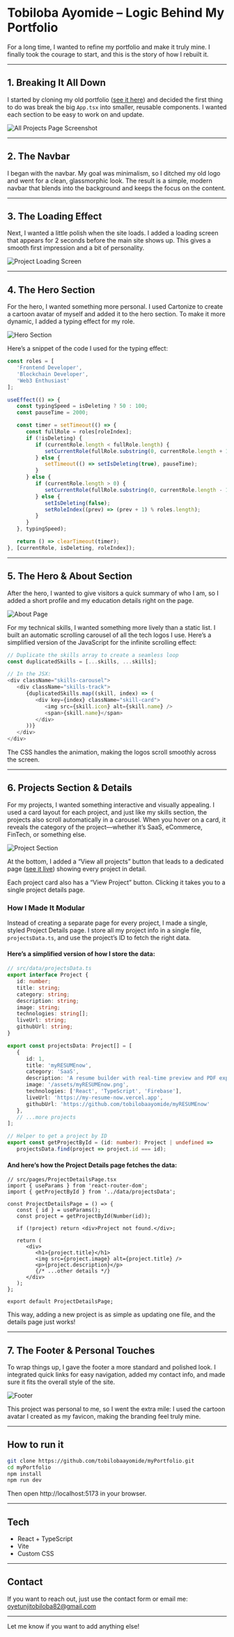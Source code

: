 # Tobiloba Ayomide – Logic Behind My Portfolio

For a long time, I wanted to refine my portfolio and make it truly mine. I finally took the courage to start, and this is the story of how I rebuilt it.

---


## 1. Breaking It All Down

I started by cloning my old portfolio ([see it here](https://hunkymanie.vercel.app)) and decided the first thing to do was break the big `App.tsx` into smaller, reusable components. I wanted each section to be easy to work on and update.

![All Projects Page Screenshot](./public/allprojectspage.png)

---


## 2. The Navbar

I began with the navbar. My goal was minimalism, so I ditched my old logo and went for a clean, glassmorphic look. The result is a simple, modern navbar that blends into the background and keeps the focus on the content.

---


## 3. The Loading Effect

Next, I wanted a little polish when the site loads. I added a loading screen that appears for 2 seconds before the main site shows up. This gives a smooth first impression and a bit of personality.

![Project Loading Screen](./public/projectpage.png)

---


## 4. The Hero Section

For the hero, I wanted something more personal. I used Cartonize to create a cartoon avatar of myself and added it to the hero section. To make it more dynamic, I added a typing effect for my role.

![Hero Section](./public/herosection.png)

Here’s a snippet of the code I used for the typing effect:

```js
const roles = [
   'Frontend Developer',
   'Blockchain Developer',
   'Web3 Enthusiast'
];

useEffect(() => {
   const typingSpeed = isDeleting ? 50 : 100;
   const pauseTime = 2000;

   const timer = setTimeout(() => {
      const fullRole = roles[roleIndex];
      if (!isDeleting) {
         if (currentRole.length < fullRole.length) {
            setCurrentRole(fullRole.substring(0, currentRole.length + 1));
         } else {
            setTimeout(() => setIsDeleting(true), pauseTime);
         }
      } else {
         if (currentRole.length > 0) {
            setCurrentRole(fullRole.substring(0, currentRole.length - 1));
         } else {
            setIsDeleting(false);
            setRoleIndex((prev) => (prev + 1) % roles.length);
         }
      }
   }, typingSpeed);

   return () => clearTimeout(timer);
}, [currentRole, isDeleting, roleIndex]);
```

---


## 5. The Hero & About Section

After the hero, I wanted to give visitors a quick summary of who I am, so I added a short profile and my education details right on the page.

![About Page](./public/aboutpage.png)

For my technical skills, I wanted something more lively than a static list. I built an automatic scrolling carousel of all the tech logos I use. Here’s a simplified version of the JavaScript for the infinite scrolling effect:

```js
// Duplicate the skills array to create a seamless loop
const duplicatedSkills = [...skills, ...skills];

// In the JSX:
<div className="skills-carousel">
   <div className="skills-track">
      {duplicatedSkills.map((skill, index) => (
         <div key={index} className="skill-card">
            <img src={skill.icon} alt={skill.name} />
            <span>{skill.name}</span>
         </div>
      ))}
   </div>
</div>
```

The CSS handles the animation, making the logos scroll smoothly across the screen.

---


## 6. Projects Section & Details

For my projects, I wanted something interactive and visually appealing. I used a card layout for each project, and just like my skills section, the projects also scroll automatically in a carousel. When you hover on a card, it reveals the category of the project—whether it’s SaaS, eCommerce, FinTech, or something else.

![Project Section](./public/projectsection.png)

At the bottom, I added a “View all projects” button that leads to a dedicated page ([see it live](https://tobicode.netlify.app/projects)) showing every project in detail.

Each project card also has a “View Project” button. Clicking it takes you to a single project details page.

### How I Made It Modular

Instead of creating a separate page for every project, I made a single, styled Project Details page. I store all my project info in a single file, `projectsData.ts`, and use the project’s ID to fetch the right data.

#### Here’s a simplified version of how I store the data:

```ts
// src/data/projectsData.ts
export interface Project {
   id: number;
   title: string;
   category: string;
   description: string;
   image: string;
   technologies: string[];
   liveUrl: string;
   githubUrl: string;
}

export const projectsData: Project[] = [
   {
      id: 1,
      title: 'myRESUMEnow',
      category: 'SaaS',
      description: 'A resume builder with real-time preview and PDF export.',
      image: '/assets/myRESUMEnow.png',
      technologies: ['React', 'TypeScript', 'Firebase'],
      liveUrl: 'https://my-resume-now.vercel.app',
      githubUrl: 'https://github.com/tobilobaayomide/myRESUMEnow'
   },
   // ...more projects
];

// Helper to get a project by ID
export const getProjectById = (id: number): Project | undefined =>
   projectsData.find(project => project.id === id);
```

#### And here’s how the Project Details page fetches the data:

```tsx
// src/pages/ProjectDetailsPage.tsx
import { useParams } from 'react-router-dom';
import { getProjectById } from '../data/projectsData';

const ProjectDetailsPage = () => {
   const { id } = useParams();
   const project = getProjectById(Number(id));

   if (!project) return <div>Project not found.</div>;

   return (
      <div>
         <h1>{project.title}</h1>
         <img src={project.image} alt={project.title} />
         <p>{project.description}</p>
         {/* ...other details */}
      </div>
   );
};

export default ProjectDetailsPage;
```

This way, adding a new project is as simple as updating one file, and the details page just works!

---


## 7. The Footer & Personal Touches

To wrap things up, I gave the footer a more standard and polished look. I integrated quick links for easy navigation, added my contact info, and made sure it fits the overall style of the site.

![Footer](./public/footer.png)

This project was personal to me, so I went the extra mile: I used the cartoon avatar I created as my favicon, making the branding feel truly mine.

---

## How to run it

```bash
git clone https://github.com/tobilobaayomide/myPortfolio.git
cd myPortfolio
npm install
npm run dev
```

Then open http://localhost:5173 in your browser.

---

## Tech

- React + TypeScript
- Vite
- Custom CSS

---

## Contact

If you want to reach out, just use the contact form or email me: oyetunjitobiloba82@gmail.com

---

Let me know if you want to add anything else!
